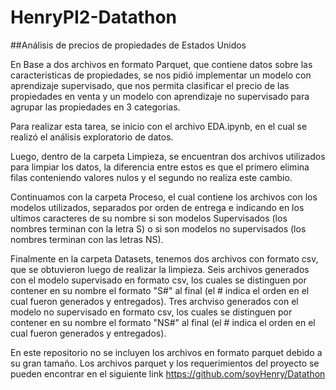 # HenryPI2-Datathon
##Análisis de precios de propiedades de Estados Unidos

En Base a dos archivos en formato Parquet, que contiene datos sobre las caracteristicas de propiedades, se nos pidió implementar un modelo con aprendizaje supervisado, que nos permita clasificar el precio de las propiedades en venta y un modelo con aprendizaje no supervisado para agrupar las propiedades en 3 categorias.

Para realizar esta tarea, se inicio con el archivo EDA.ipynb, en el cual se realizó el análisis exploratorio de datos.

Luego, dentro de la carpeta Limpieza, se encuentran dos archivos utilizados para limpiar los datos, la diferencia entre estos es que el primero elimina filas conteniendo valores nulos y el segundo no realiza este cambio.

Continuamos con la carpeta Proceso, el cual contiene los archivos con los modelos utilizados, separados por orden de entrega e indicando en los ultimos caracteres de su nombre si son modelos Supervisados (los nombres terminan con la letra S) o si son modelos no supervisados (los nombres terminan con las letras NS).

Finalmente en la carpeta Datasets, tenemos dos archivos con formato csv, que se obtuvieron luego de realizar la limpieza.
Seis archivos generados con el modelo supervisado en formato csv, los cuales se distinguen por contener en su nombre el formato "S#" al final (el # indica el orden en el cual fueron generados y entregados).
Tres archviso generados con el modelo no supervisado en formato csv, los cuales se distinguen por contener en su nombre el formato "NS#" al final (el # indica el orden en el cual fueron generados y entregados).

En este repositorio no se incluyen los archivos en formato parquet debido a su gran tamaño.
Los archivos parquet y los requerimientos del proyecto se pueden encontrar en el siguiente link https://github.com/soyHenry/Datathon 

